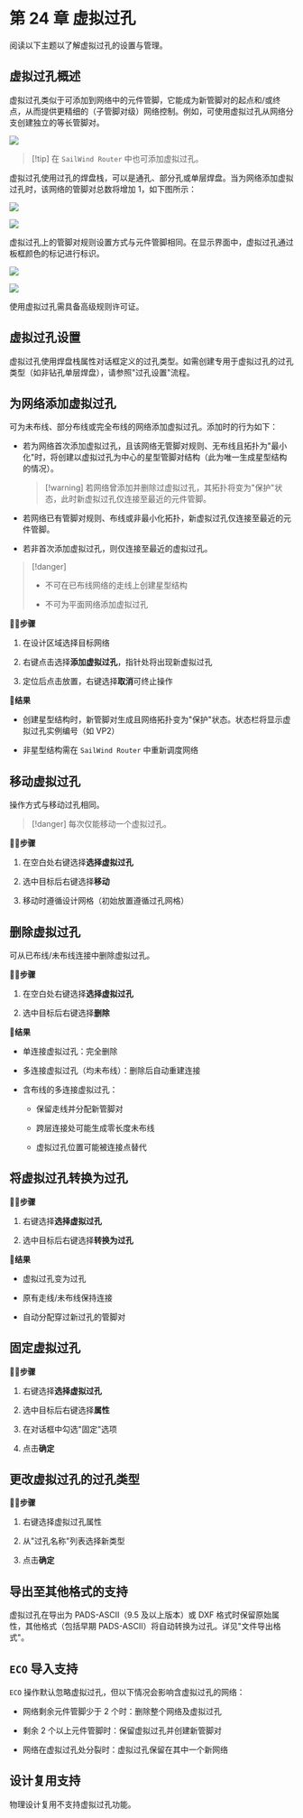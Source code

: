 # 第 24 章 虚拟过孔

阅读以下主题以了解虚拟过孔的设置与管理。

## 虚拟过孔概述

虚拟过孔类似于可添加到网络中的元件管脚，它能成为新管脚对的起点和/或终点，从而提供更精细的（子管脚对级）网络控制。例如，可使用虚拟过孔从网络分支创建独立的等长管脚对。

![](/layout/guide/24/_page_0_Picture_5.jpeg)

> [!tip] 在 `SailWind Router` 中也可添加虚拟过孔。

虚拟过孔使用过孔的焊盘栈，可以是通孔、部分孔或单层焊盘。当为网络添加虚拟过孔时，该网络的管脚对总数将增加 1，如下图所示：

![](/layout/guide/24/_page_1_Figure_2.jpeg)

![](/layout/guide/24/_page_1_Figure_4.jpeg)

虚拟过孔上的管脚对规则设置方式与元件管脚相同。在显示界面中，虚拟过孔通过板框颜色的标记进行标识。

![](/layout/guide/24/_page_1_Figure_7.jpeg)

![](/layout/guide/24/_page_1_Figure_8.jpeg)

使用虚拟过孔需具备高级规则许可证。

## 虚拟过孔设置

虚拟过孔使用焊盘栈属性对话框定义的过孔类型。如需创建专用于虚拟过孔的过孔类型（如非钻孔单层焊盘），请参照"过孔设置"流程。

## 为网络添加虚拟过孔

可为未布线、部分布线或完全布线的网络添加虚拟过孔。添加时的行为如下：

- 若为网络首次添加虚拟过孔，且该网络无管脚对规则、无布线且拓扑为"最小化"时，将创建以虚拟过孔为中心的星型管脚对结构（此为唯一生成星型结构的情况）。
  
  > [!warning] 若网络曾添加并删除过虚拟过孔，其拓扑将变为"保护"状态，此时新虚拟过孔仅连接至最近的元件管脚。

- 若网络已有管脚对规则、布线或非最小化拓扑，新虚拟过孔仅连接至最近的元件管脚。

- 若非首次添加虚拟过孔，则仅连接至最近的虚拟过孔。


> [!danger] 
> - 不可在已布线网络的走线上创建星型结构
> 
> - 不可为平面网络添加虚拟过孔

🏃‍♂️‍**步骤**

1. 在设计区域选择目标网络

2. 右键点击选择**添加虚拟过孔**，指针处将出现新虚拟过孔

3. 定位后点击放置，右键选择**取消**可终止操作

👀‍**结果**

- 创建星型结构时，新管脚对生成且网络拓扑变为"保护"状态。状态栏将显示虚拟过孔实例编号（如 VP2）

- 非星型结构需在 `SailWind Router` 中重新调度网络

## 移动虚拟过孔

操作方式与移动过孔相同。

> [!danger] 每次仅能移动一个虚拟过孔。

🏃‍♂️‍**步骤**

1. 在空白处右键选择**选择虚拟过孔**

2. 选中目标后右键选择**移动**

3. 移动时遵循设计网格（初始放置遵循过孔网格）

## 删除虚拟过孔

可从已布线/未布线连接中删除虚拟过孔。

🏃‍♂️‍**步骤**

1. 在空白处右键选择**选择虚拟过孔**

2. 选中目标后右键选择**删除**

👀‍**结果**

- 单连接虚拟过孔：完全删除

- 多连接虚拟过孔（均未布线）：删除后自动重建连接

- 含布线的多连接虚拟过孔：

  - 保留走线并分配新管脚对

  - 跨层连接处可能生成零长度未布线

  - 虚拟过孔位置可能被连接点替代

## 将虚拟过孔转换为过孔

🏃‍♂️‍**步骤**

1. 右键选择**选择虚拟过孔**

2. 选中目标后右键选择**转换为过孔**

👀‍**结果**

- 虚拟过孔变为过孔

- 原有走线/未布线保持连接

- 自动分配穿过新过孔的管脚对

## 固定虚拟过孔

🏃‍♂️‍**步骤**

1. 右键选择**选择虚拟过孔**

2. 选中目标后右键选择**属性**

3. 在对话框中勾选"固定"选项

4. 点击**确定**

## 更改虚拟过孔的过孔类型

🏃‍♂️‍**步骤**

1. 右键选择虚拟过孔属性

2. 从"过孔名称"列表选择新类型

3. 点击**确定**

## 导出至其他格式的支持

虚拟过孔在导出为 PADS-ASCII（9.5 及以上版本）或 DXF 格式时保留原始属性，其他格式（包括早期 PADS-ASCII）将自动转换为过孔。详见"文件导出格式"。

## `ECO` 导入支持

`ECO` 操作默认忽略虚拟过孔，但以下情况会影响含虚拟过孔的网络：

- 网络剩余元件管脚少于 2 个时：删除整个网络及虚拟过孔

- 剩余 2 个以上元件管脚时：保留虚拟过孔并创建新管脚对

- 网络在虚拟过孔处分裂时：虚拟过孔保留在其中一个新网络

## 设计复用支持

物理设计复用不支持虚拟过孔功能。